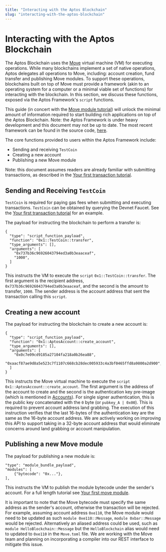```yaml
---
title: "Interacting with the Aptos Blockchain"
slug: "interacting-with-the-aptos-blockchain"
---
```


# Interacting with the Aptos Blockchain

The Aptos Blockchain uses the [Move][move_url] virtual machine (VM) for executing operations. While many blockchains implement a set of
native operations, Aptos delegates all operations to Move, including: account creation, fund transfer and publishing Move modules.
To support these operations, blockchains built on top of Move must provide a framework (akin to
an operating system for a computer or a minimal viable set of functions) for interacting with the blockchain. In this section, we discuss
these functions, exposed via the Aptos Framework's `script` functions. 

This guide (in concert with the [Move module tutorial][your-first-move-module]) will unlock the minimal amount of information required to start building rich applications on top of the Aptos Blockchain. Note: the Aptos Framework is under heavy development and this document may not
be up to date. The most recent framework can be found in the source code, [here][aptos_framework].

The core functions provided to users within the Aptos Framework include:
* Sending and receiving `TestCoin`
* Creating a new account
* Publishing a new Move module

Note: this document assumes readers are already familiar with submitting transactions, as described in the [Your first transaction tutorial][your-first-transaction].

## Sending and Receiving `TestCoin`

`TestCoin` is required for paying gas fees when submitting and executing transactions. `TestCoin` can be obtained by querying the Devnet Faucet. See the [Your first transaction tutorial][your-first-transaction] for an example.

The payload for instructing the blockchain to perform a transfer is:

```
{
  "type": "script_function_payload",
  "function": "0x1::TestCoin::transfer",
  "type_arguments": [],
  "arguments": [
    "0x737b36c96926043794ed3a0b3eaaceaf",
    "1000",
  ]
}
```

This instructs the VM to execute the `script` `0x1::TestCoin::transfer`. The first argument is the recipient address, `0x737b36c96926043794ed3a0b3eaaceaf`, and the second is the amount to transfer, `1000`. The sender address is the account
address that sent the transaction calling this `script`.

## Creating a new account

The payload for instructing the blockchain to create a new account is:

```
{
  "type": "script_function_payload",
  "function": "0x1::AptosAccount::create_account",
  "type_arguments": [],
  "arguments": [
    "0x0c7e09cd9185a27104fa218a0b26ea88",
    "0xaacf87ae9d8a5e523c7f1107c668cb28dec005933c4a3bf0465ffd8a9800a2d900",
  ]
}
```

This instructs the Move virtual machine to execute the `script` `0x1::AptosAccount::create_account`. The first argument is the address of the account to create and the second is the authentication key pre-image (which is mentioned in [Accounts][accounts]). For single signer authentication, this is the public key concatenated with the `0` byte (or `pubkey_A | 0x00`). This is required to prevent account address land grabbing. The execution of this instruction verifies that the last 16-bytes of the authentication key are the same as the 16-byte account address. We are actively working on improving this API to support taking in a 32-byte account address that would eliminate concerns around land grabbing or account manipulation.

## Publishing a new Move module

The payload for publishing a new module is:

```
"type": "module_bundle_payload",
"modules": [
    {"bytecode": "0x..."},
],
```

This instructs the VM to publish the module bytecode under the sender's account. For a full length tutorial see [Your first move module][your-first-move-module].

It is important to note that the Move bytecode must specify the same address as the sender's account, otherwise the transaction will be rejected. For example, assuming account address `0xe110`, the Move module would need to be updated as such `module 0xe110::Message`, `module 0xbar::Message` would be rejected. Alternatively an aliased address could be used, such as `module HelloBlockchain::Message` but the `HelloBlockchain` alias would need to updated to `0xe110` in the `Move.toml` file. We are working with the Move team and planning on incorporating a compiler into our REST interface to mitigate this issue.

[accounts]: /basics/basics-accounts
[your-first-move-module]: /tutorials/your-first-move-module
[your-first-transaction]: /tutorials/your-first-transaction
[move_url]: https://diem.github.io/move/
[aptos_framework]: https://github.com/aptos-labs/aptos-core/tree/main/aptos-move/framework/aptos-framework/sources
